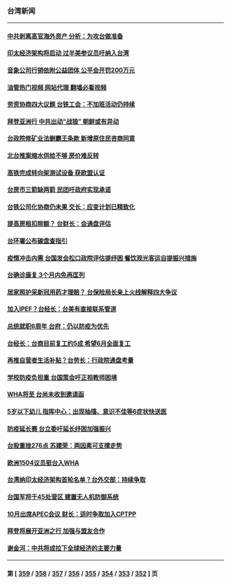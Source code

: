 ### 台湾新闻
---
#### [中共剥离高官海外资产 分析：为攻台做准备](../../pages/ncid1349361/n13740959.md?05200845) 
#### [印太经济架构将启动 过半美参议员吁纳入台湾](../../pages/ncid1349361/n13740712.md?05200845) 
#### [音象公司行销依附公益团体 公平会开罚200万元](../../pages/ncid1349361/n13740907.md?05200845) 
#### [油管热门视频 网站代理 翻墙必看视频](http://209.222.30.114:81/youtube.html?05200845)
#### [劳资协商四大议题 台铁工会：不加班活动仍持续](../../pages/ncid1349361/n13740823.md?05200845) 
#### [拜登亚洲行 中共出动“战狼” 朝鲜或有异动](../../pages/ncid1349361/n13740664.md?05200845) 
#### [台政院修矿业法删霸王条款 新增原住民咨商同意](../../pages/ncid1349361/n13740871.md?05200845) 
#### [北台推案缩水供给不够 房价难反转](../../pages/ncid1349361/n13740820.md?05200845) 
#### [高铁完成转向架测试设备 获欧盟认证](../../pages/ncid1349361/n13740818.md?05200845) 
#### [台房市三箭缺两箭 民团吁政府实现承诺](../../pages/ncid1349361/n13740822.md?05200845) 
#### [台铁公司化协商仍未果 交长：应变计划已精致化](../../pages/ncid1349361/n13740828.md?05200845) 
#### [提高房租扣除额？ 台财长：会通盘评估](../../pages/ncid1349361/n13740826.md?05200845) 
#### [台环署公布碳盘查指引](../../pages/ncid1349361/n13740824.md?05200845) 
#### [疫情冲击内需 台国发会松口政院评估提纾困 餐饮观光客运自提振兴措施](../../pages/ncid1349361/n13740768.md?05200845) 
#### [台确诊康复 3个月内免再匡列](../../pages/ncid1349361/n13740773.md?05200845) 
#### [居家照护采新冠用药才理赔？ 台保险局长亲上火线解释四大争议](../../pages/ncid1349361/n13740772.md?05200845) 
#### [加入IPEF？台经长：台美有直接联系管道](../../pages/ncid1349361/n13740678.md?05200845) 
#### [总统就职6周年 台府：仍以防疫为优先](../../pages/ncid1349361/n13740725.md?05200845) 
#### [台经长：台商目前复工约5成 希望6月全面复工](../../pages/ncid1349361/n13740688.md?05200845) 
#### [再推自营者生活补贴？台劳长：行政院通盘考量](../../pages/ncid1349361/n13740729.md?05200845) 
#### [学校防疫负担重 台国策会吁正视教师困境](../../pages/ncid1349361/n13740730.md?05200845) 
#### [WHA将至 台尚未收到邀请函](../../pages/ncid1349361/n13740710.md?05200845) 
#### [5岁以下幼儿 指挥中心：出现抽搐、意识不佳等6症状快送医](../../pages/ncid1349361/n13740708.md?05200845) 
#### [防疫延长赛 台立委吁延长纾困加强振兴](../../pages/ncid1349361/n13740706.md?05200845) 
#### [台股重挫276点 苏建荣：两因素可支撑走势](../../pages/ncid1349361/n13740717.md?05200845) 
#### [欧洲1504议员挺台入WHA](../../pages/ncid1349361/n13740705.md?05200845) 
#### [台湾纳印太经济架构首轮名单？台外交部：持续争取](../../pages/ncid1349361/n13740658.md?05200845) 
#### [台国军将于45处营区 建置无人机防御系统](../../pages/ncid1349361/n13740659.md?05200845) 
#### [10月出席APEC会议 财长：适时争取加入CPTPP](../../pages/ncid1349361/n13740633.md?05200845) 
#### [拜登将展开亚洲之行 加强与盟友合作](../../pages/ncid1349361/n13740583.md?05200845) 
#### [谢金河：中共将成拉下全球经济的主要力量](../../pages/ncid1349361/n13740547.md?05200845) 

---
#### 第 [ [359](./359.md?05200845) / [358](./358.md?05200845) / [357](./357.md?05200845) / [356](./356.md?05200845) / [355](./355.md?05200845) / [354](./354.md?05200845) / [353](./353.md?05200845) / [352](./352.md?05200845) ] 页
